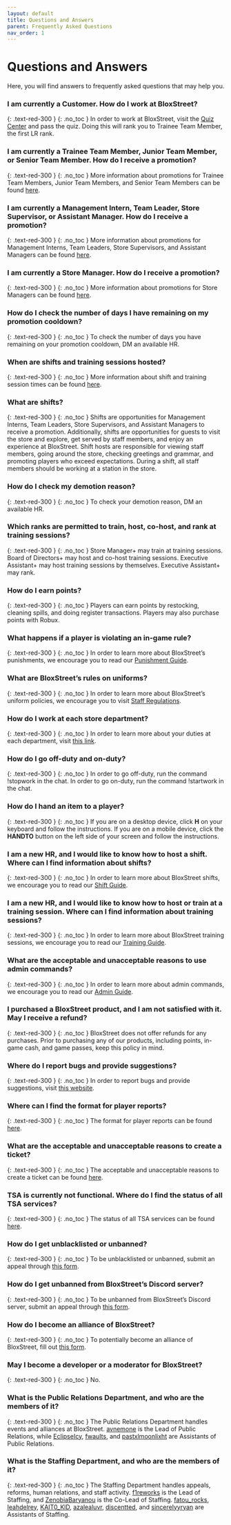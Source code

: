 ```yaml
---
layout: default
title: Questions and Answers
parent: Frequently Asked Questions
nav_order: 1
---
```


# Questions and Answers

Here, you will find answers to frequently asked questions that may help you.

### I am currently a Customer. How do I work at BloxStreet?
{: .text-red-300 }
{: .no_toc }
In order to work at BloxStreet, visit the [Quiz Center](https://www.roblox.com/games/652098479/Quiz-Center) and pass the quiz. Doing this will rank you to Trainee Team Member, the first LR rank.

### I am currently a Trainee Team Member, Junior Team Member, or Senior Team Member. How do I receive a promotion?
{: .text-red-300 }
{: .no_toc }
More information about promotions for Trainee Team Members, Junior Team Members, and Senior Team Members can be found [here](https://support.bloxstreet.store/staff-information/staff-promotions.html#trainee-team-member-senior-team-member).

### I am currently a Management Intern, Team Leader, Store Supervisor, or Assistant Manager. How do I receive a promotion?
{: .text-red-300 }
{: .no_toc }
More information about promotions for Management Interns, Team Leaders, Store Supervisors, and Assistant Managers can be found [here](https://support.bloxstreet.store/staff-information/staff-promotions.html#management-intern-assistant-manager).

### I am currently a Store Manager. How do I receive a promotion?
{: .text-red-300 }
{: .no_toc }
More information about promotions for Store Managers can be found [here](https://support.bloxstreet.store/staff-information/staff-promotions.html#store-manager-store-executive).

### How do I check the number of days I have remaining on my promotion cooldown? 
{: .text-red-300 }
{: .no_toc }
To check the number of days you have remaining on your promotion cooldown, DM an available HR.

### When are shifts and training sessions hosted? 
{: .text-red-300 }
{: .no_toc }
More information about shift and training session times can be found [here](https://support.bloxstreet.store/staff-information/shift-training-times.html).

### What are shifts?
{: .text-red-300 }
{: .no_toc }
Shifts are opportunities for Management Interns, Team Leaders, Store Supervisors, and Assistant Managers to receive a promotion. Additionally, shifts are opportunities for guests to visit the store and explore, get served by staff members, and enjoy an experience at BloxStreet. Shift hosts are responsible for viewing staff members, going around the store, checking greetings and grammar, and promoting players who exceed expectations. During a shift, all staff members should be working at a station in the store.

### How do I check my demotion reason?
{: .text-red-300 }
{: .no_toc }
To check your demotion reason, DM an available HR.

### Which ranks are permitted to train, host, co-host, and rank at training sessions? 
{: .text-red-300 }
{: .no_toc }
Store Manager+ may train at training sessions. Board of Directors+ may host and co-host training sessions. Executive Assistant+ may host training sessions by themselves. Executive Assistant+ may rank.

### How do I earn points? 
{: .text-red-300 }
{: .no_toc }
Players can earn points by restocking, cleaning spills, and doing register transactions. Players may also purchase points with Robux.

### What happens if a player is violating an in-game rule?
{: .text-red-300 }
{: .no_toc }
In order to learn more about BloxStreet’s punishments, we encourage you to read our [Punishment Guide](https://support.bloxstreet.store/guides/punishment-guide.html).

### What are BloxStreet’s rules on uniforms?
{: .text-red-300 }
{: .no_toc }
In order to learn more about BloxStreet’s uniform policies, we encourage you to visit [Staff Regulations](https://support.bloxstreet.store/staff-information/staff-regulations.html).

### How do I work at each store department?
{: .text-red-300 }
{: .no_toc }
In order to learn more about your duties at each department, visit [this link](https://support.bloxstreet.store/staff-information/store-jobs.html#store-departments).

### How do I go off-duty and on-duty?
{: .text-red-300 }
{: .no_toc }
In order to go off-duty, run the command !stopwork in the chat. In order to go on-duty, run the command !startwork in the chat.

### How do I hand an item to a player?
{: .text-red-300 }
{: .no_toc }
If you are on a desktop device, click **H** on your keyboard and follow the instructions. If you are on a mobile device, click the **HANDTO** button on the left side of your screen and follow the instructions.

### I am a new HR, and I would like to know how to host a shift. Where can I find information about shifts? 
{: .text-red-300 }
{: .no_toc }
In order to learn more about BloxStreet shifts, we encourage you to read our [Shift Guide](https://support.bloxstreet.store/guides/shift-guide.html).

### I am a new HR, and I would like to know how to host or train at a training session. Where can I find information about training sessions?
{: .text-red-300 }
{: .no_toc }
In order to learn more about BloxStreet training sessions, we encourage you to read our [Training Guide](https://support.bloxstreet.store/guides/training-guide.html).

### What are the acceptable and unacceptable reasons to use admin commands?
{: .text-red-300 }
{: .no_toc }
In order to learn more about admin commands, we encourage you to read our [Admin Guide](https://support.bloxstreet.store/guides/admin-guide.html).

### I purchased a BloxStreet product, and I am not satisfied with it. May I receive a refund?
{: .text-red-300 }
{: .no_toc }
BloxStreet does not offer refunds for any purchases. Prior to purchasing any of our products, including points, in-game cash, and game passes, keep this policy in mind.

### Where do I report bugs and provide suggestions? 
{: .text-red-300 }
{: .no_toc }
In order to report bugs and provide suggestions, visit [this website](https://feedback.bloxstreet.store/).

### Where can I find the format for player reports?
{: .text-red-300 }
{: .no_toc }
The format for player reports can be found [here](https://support.bloxstreet.store/tickets/player-reports.html).

### What are the acceptable and unacceptable reasons to create a ticket?
{: .text-red-300 }
{: .no_toc }
The acceptable and unacceptable reasons to create a ticket can be found [here](https://support.bloxstreet.store/tickets/ticket-reports.html).

### TSA is currently not functional. Where do I find the status of all TSA services?
{: .text-red-300 }
{: .no_toc }
The status of all TSA services can be found [here](https://status.bloxstreet.store/).

### How do I get unblacklisted or unbanned?
{: .text-red-300 }
{: .no_toc }
To be unblacklisted or unbanned, submit an appeal through [this form](https://bit.ly/blacklistbanappeals).

### How do I get unbanned from BloxStreet’s Discord server? 
{: .text-red-300 }
{: .no_toc }
To be unbanned from BloxStreet’s Discord server, submit an appeal through [this form](https://bit.ly/discordbanappeals).

### How do I become an alliance of BloxStreet? 
{: .text-red-300 }
{: .no_toc }
To potentially become an alliance of BloxStreet, fill out [this form](https://bit.ly/bloxstreetallianceapplication).

### May I become a developer or a moderator for BloxStreet?
{: .text-red-300 }
{: .no_toc }
No.

### What is the Public Relations Department, and who are the members of it?
{: .text-red-300 }
{: .no_toc }
The Public Relations Department handles events and alliances at BloxStreet. [avnemone](https://www.roblox.com/users/293019760/profile) is the Lead of Public Relations, while [EclipseIcy](https://www.roblox.com/users/1247632079/profile), [fwauIts](https://www.roblox.com/users/72553571/profile), and [pastxlmoonlixht](https://www.roblox.com/users/393587085/profile) are Assistants of Public Relations.

### What is the Staffing Department, and who are the members of it?  
{: .text-red-300 }
{: .no_toc }
The Staffing Department handles appeals, reforms, human relations, and staff activity. [f1reworks](https://www.roblox.com/users/842838904/profile) is the Lead of Staffing, and [ZenobiaBaryanou](https://www.roblox.com/users/218713997/profile) is the Co-Lead of Staffing. [fatou_rocks](https://www.roblox.com/users/350253773/profile), [Ieahdelrey](https://www.roblox.com/users/128130445/profile), [KAIT0_KlD](https://www.roblox.com/users/1992149839/profile), [azalealuvr](https://www.roblox.com/users/366227557/profile), [discentted](https://www.roblox.com/users/84690789/profile), and [sincerelyyryan](https://www.roblox.com/users/376897159/profile) are Assistants of Staffing.



